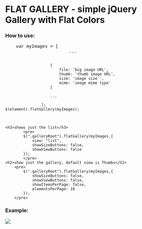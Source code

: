 <h1>FLAT GALLERY - simple jQuery Gallery with Flat Colors</h1>
<h3>How to use:</h3>
<pre>
	var myImages = [
						...

						{
                            file: 'big image URL',
                            thumb: 'thumb image URL',
                            size: 'image size ',
                            mime: 'image mime type'    
                        }
                        
                        ...

                    ];
	$(element).flatGallery(myImages);
</pre> 

    <h3>shows just the list</h3>
            <pre>
            $(".galleryRoot").flatGallery(myImages,{ 
                view: "list", 
                showSizeButtons: false, 
                showViewButtons: false
            }); 
            </pre>
    <h2>show just the gallery, default view is Thumbs</h2>
        <pre>
            $(".galleryRoot").flatGallery(myImages,{ 
                showSizeButtons: false, 
                showViewButtons: false,
                showItemsPerPage: false,
                elementsPerPage: 10
            }); 
        </pre>
<h3>Example:</h3>
<img src="https://raw.github.com/negativo/flatGallery/master/flatGalleryScreen.png" />